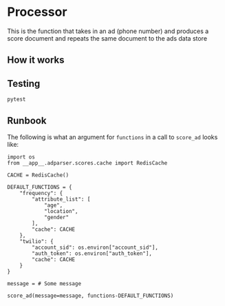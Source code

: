 # Processor

This is the function that takes in an ad (phone number) and produces a score document and repeats 
the same document to the ads data store

## How it works


## Testing

`pytest`

## Runbook


The following is what an argument for `functions` in a call to
`score_ad` looks like:

```python3
import os
from __app__.adparser.scores.cache import RedisCache

CACHE = RedisCache()

DEFAULT_FUNCTIONS = {
    "frequency": {
        "attribute_list": [
            "age",
            "location",
            "gender"
        ],
        "cache": CACHE
    },
    "twilio": {
        "account_sid": os.environ["account_sid"],
        "auth_token": os.environ["auth_token"],
        "cache": CACHE
    }
}

message = # Some message

score_ad(message=message, functions-DEFAULT_FUNCTIONS)
```

